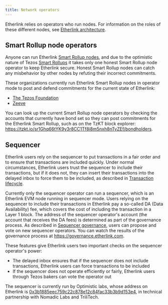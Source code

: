 ```yaml
---
title: Network operators
---
```


Etherlink relies on operators who run nodes.
For information on the roles of these different nodes, see [Etherlink architecture](/network/architecture).

## Smart Rollup node operators

Anyone can run Etherlink [Smart Rollup nodes](/network/smart-rollup-nodes), and due to the optimistic nature of Tezos [Smart Rollups](https://docs.tezos.com/architecture/smart-rollups) it takes only one honest Smart Rollup node operator to keep Etherlink secure.
Honest Smart Rollup nodes can catch any misbehavior by other nodes by refuting their incorrect commitments.

These organizations currently run Etherlink Smart Rollup nodes in operator mode to post and defend commitments for the current state of Etherlink:

- [The Tezos Foundation](https://tezos.foundation/)
- [Zeeve](https://www.zeeve.io)

You can look up the current Smart Rollup node operators by checking the accounts that currently have bond set so they can post commitments for the Etherlink Smart Rollup, such as on the TzKT block explorer: https://tzkt.io/sr1Ghq66tYK9y3r8CC1Tf8i8m5nxh8nTvZEf/bondholders.

## Sequencer

Etherlink users rely on the sequencer to put transactions in a fair order and to ensure that transactions are included quickly.
Under normal circumstances, Etherlink users trust the sequencer to include their transactions, but if it does not, they can insert their transactions into the delayed inbox to force them to be included, as described in [Transaction lifecycle](/network/architecture#transaction-lifecycle).

Currently only the sequencer operator can run a sequencer, which is an Etherlink EVM node running in sequencer mode.
Users relying on the sequencer to include their transactions in Etherlink pay a so-called DA (Data Availability) fee, which covers the cost of including the transaction in a Layer 1 block.
The address of the sequencer operator's account (the account that receives the DA fees) is determined as part of the governance process.
As described in [Sequencer governance](/governance/how-is-etherlink-governed#sequencer-governance), users can propose and vote on new sequencer operators.
You can watch the results of the governance process at https://governance.etherlink.com.

These features give Etherlink users two important checks on the sequencer operator's power:

- The delayed inbox ensures that if the sequencer does not include transactions, Etherlink users can force transactions to be included
- If the sequencer does not operate efficiently or fairly, Etherlink users through Tezos bakers can vote the operator out

The sequencer is currently run by Optimistic labs, whose address on Etherlink is [0x3b1885eec759c22c878e12c84fac33b3b9d153e4](https://explorer.etherlink.com/address/0x3b1885eec759c22c878e12c84fac33b3b9d153e4), in technical partnership with Nomadic Labs and TriliTech.
